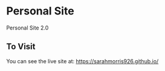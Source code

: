 # Personal Site
Personal Site 2.0

## To Visit
You can see the live site at: https://sarahmorris926.github.io/


